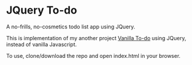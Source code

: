 # JQuery To-do
A no-frills, no-cosmetics todo list app using JQuery.

This is implementation of my another project [Vanilla To-do](https://github.com/waqashsn/Vanilla-to-do-list-app) using JQuery, instead of vanilla Javascript.

To use, clone/download the repo and open index.html in your browser.
